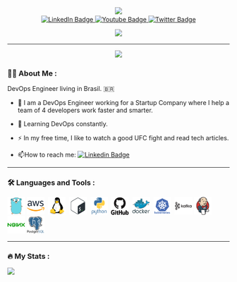 <div id="header" align="center">
  
  <img src="https://media.giphy.com/media/qgQUggAC3Pfv687qPC/giphy.gif" width="400"/>
  
<div id="badges">
  <a href="https://www.linkedin.com/in/victor-vargas-a99553104/">
    <img src="https://img.shields.io/badge/LinkedIn-blue?style=for-the-badge&logo=linkedin&logoColor=white" alt="LinkedIn Badge"/>
  </a>
    
  <a href="your-youtube-URL">
    <img src="https://img.shields.io/badge/YouTube-red?style=for-the-badge&logo=youtube&logoColor=white" alt="Youtube Badge"/>
  </a>
    
  <a href="https://twitter.com/dreal_gvargas">
    <img src="https://img.shields.io/badge/Twitter-blue?style=for-the-badge&logo=twitter&logoColor=white" alt="Twitter Badge"/>
  </a>
    
</div>
  
![](https://komarev.com/ghpvc/?username=Notorious19&color=green)
   
---
  <img src="https://media.giphy.com/media/Nx0rz3jtxtEre/giphy.gif" width="300"/>

</div>

### :man_technologist: About Me :
DevOps Engineer living in Brasil. 🇧🇷

- :telescope: I am a DevOps Engineer working for a Startup Company where I help a team of 4 developers work faster and smarter.

- :seedling: Learning DevOps constantly.

- :zap: In my free time, I like to watch a good UFC fight and read tech articles.

- :mailbox:How to reach me: [![Linkedin Badge](https://img.shields.io/badge/-linkedin-blue?style=flat&logo=Linkedin&logoColor=white)](https://www.linkedin.com/in/victor-vargas-a99553104/)

---

### :hammer_and_wrench: Languages and Tools :
<div>
<img src="https://github.com/devicons/devicon/blob/master/icons/go/go-original.svg" title="go" alt="go" width="40" height="40"/>
  <img src="https://github.com/devicons/devicon/blob/master/icons/amazonwebservices/amazonwebservices-original-wordmark.svg" title="aws" alt="aws" width="40" height="40"/>&nbsp;
   <img src="https://github.com/devicons/devicon/blob/master/icons/linux/linux-original.svg" title="Linux" alt="Linux " width="40" height="40"/>&nbsp;
  <img src="https://github.com/devicons/devicon/blob/master/icons/bash/bash-original.svg" title="Bash" alt="Bash" width="40" height="40"/>&nbsp;
  <img src="https://github.com/devicons/devicon/blob/master/icons/python/python-original-wordmark.svg" title="Python" alt="Python" width="40" height="40"/>&nbsp;
  <img src="https://github.com/devicons/devicon/blob/master/icons/github/github-original-wordmark.svg" title="GitHub" alt="GitHub" width="40" height="40"/>&nbsp;
  <img src="https://github.com/devicons/devicon/blob/master/icons/docker/docker-original-wordmark.svg" title="Docker" alt="Docker" width="40" height="40"/>&nbsp;
  <img src="https://github.com/devicons/devicon/blob/master/icons/kubernetes/kubernetes-plain-wordmark.svg"  title="Kubernetes" alt="Kubernetes" width="40" height="40"/>&nbsp;
  <img src="https://github.com/devicons/devicon/blob/master/icons/apachekafka/apachekafka-original-wordmark.svg" title="kafka" alt="kafka" width="40" height="40"/>
  <img src="https://github.com/devicons/devicon/blob/master/icons/jenkins/jenkins-original.svg" title="Jenkins" alt="Jenkins" width="40" height="40"/>
  <img src="https://github.com/devicons/devicon/blob/master/icons/nginx/nginx-original.svg" title="Nginx" alt="Nginx" width="40" height="40"/>
  <img src="https://github.com/devicons/devicon/blob/master/icons/postgresql/postgresql-original-wordmark.svg" title="postgresql" alt="postgresql" width="40" height="40"/>
  </div> 

---

### :fire: My Stats :
![](https://github-readme-streak-stats.herokuapp.com/?user=Notorious19)

